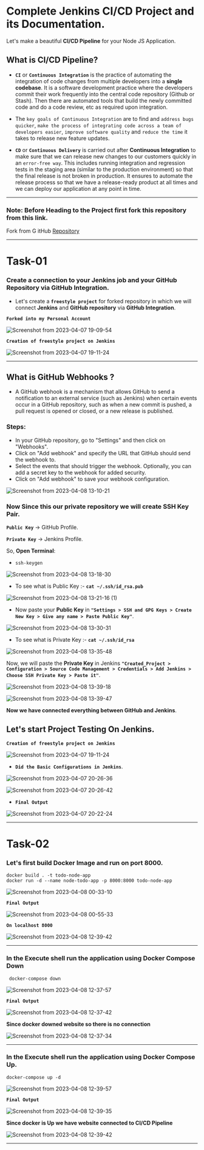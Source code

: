 # Complete Jenkins CI/CD  Project and its Documentation.

Let's make a beautiful **CI/CD Pipeline** for your Node JS Application.

## What is CI/CD Pipeline?
- **`CI`** or **`Continuous Integration`** is the practice of automating the integration of code changes from multiple developers into a **single codebase**. It is a software development practice where the developers commit their work frequently into the central code repository (Github or Stash). Then there are automated tools that build the newly committed code and do a code review, etc as required upon integration.
- The `key goals of Continuous Integration` are to find and `address bugs quicker`, `make the process of integrating code across a team of developers easier`, `improve software quality` and `reduce the time` it takes to release new feature updates. 

- **`CD`** or **`Continuous Delivery`** is carried out after **Continuous Integration** to make sure that we can release new changes to our customers quickly in an `error-free way`. This includes running integration and regression tests in the staging area (similar to the production environment) so that the final release is not broken in production. It ensures to automate the release process so that we have a release-ready product at all times and we can deploy our application at any point in time. 

---
### Note: Before Heading to the Project first fork this repository from this link.

Fork from G itHub [Repository](https://github.com/LondheShubham153/node-todo-cicd.git) 

---

# Task-01

### Create a connection to your Jenkins job and your GitHub Repository via GitHub Integration. 

- Let's create a **`freestyle project`** for forked repository in which we will connect **Jenkins** and **GitHub repository** via **GitHub Integration**.

**`Forked into my Personal Account`**

![Screenshot from 2023-04-07 19-09-54](https://user-images.githubusercontent.com/76991475/230708894-2c91d3e9-4196-4424-9311-3381c7cf184d.png)

**`Creation of freestyle project on Jenkins`**

![Screenshot from 2023-04-07 19-11-24](https://user-images.githubusercontent.com/76991475/230708897-d8e78678-5ec3-447f-9d3e-e8ba4455b888.png)

---
## What is GitHub Webhooks ?
- A GitHub webhook is a mechanism that allows GitHub to send a notification to an external service (such as Jenkins) when certain events occur in a GitHub repository, such as when a new commit is pushed, a pull request is opened or closed, or a new release is published.

### Steps:
- In your GitHub repository, go to "Settings" and then click on "Webhooks".
- Click on "Add webhook" and specify the URL that GitHub should send the webhook to.
- Select the events that should trigger the webhook.
Optionally, you can add a secret key to the webhook for added security.
- Click on "Add webhook" to save your webhook configuration.

![Screenshot from 2023-04-08 13-10-21](https://user-images.githubusercontent.com/76991475/230709823-50dda19f-4f73-40fe-8fab-43591ed24f85.png)

### Now Since this our private repository we will create SSH Key Pair.

**`Public Key`** -> GitHub Profile.

**`Private Key`** -> Jenkins Profile.

So, **Open Terminal**:
- `ssh-keygen`

![Screenshot from 2023-04-08 13-18-30](https://user-images.githubusercontent.com/76991475/230710196-39a81f0d-491e-4f3c-b597-ae932a931756.png)

- To see what is Public Key :- **`cat ~/.ssh/id_rsa.pub`**

![Screenshot from 2023-04-08 13-21-16 (1)](https://user-images.githubusercontent.com/76991475/230710555-e129124b-121c-4fc4-9a5d-f0d592de30cc.png)

- Now paste your **Public Key** in  **`"Settings > SSH and GPG Keys > Create New Key > Give any name > Paste Public Key"`**.

![Screenshot from 2023-04-08 13-30-31](https://user-images.githubusercontent.com/76991475/230710662-93babcd3-31c6-47f0-bd53-ef7709d1bd2a.png)

- To see what is Private Key :- **`cat ~/.ssh/id_rsa`**

![Screenshot from 2023-04-08 13-35-48](https://user-images.githubusercontent.com/76991475/230710937-d1cdc737-3ba2-4f7a-9782-aa0e8a13a56a.png)

Now, we will paste the **Private Key** in Jenkins **`"Created_Project > Configuration > Source Code Management > Credentials > Add Jenkins > Choose SSH Private Key > Paste it"`**.

![Screenshot from 2023-04-08 13-39-18](https://user-images.githubusercontent.com/76991475/230711032-34ee245b-40f0-49e9-9fc4-ba1c71634711.png)

![Screenshot from 2023-04-08 13-39-47](https://user-images.githubusercontent.com/76991475/230711038-d93997e5-c801-41ec-bf49-18d93b2cf68b.png)

**Now we have connected everything between GitHub and Jenkins**.

## Let's start Project Testing On Jenkins.

**`Creation of freestyle project on Jenkins`**

![Screenshot from 2023-04-07 19-11-24](https://user-images.githubusercontent.com/76991475/230708897-d8e78678-5ec3-447f-9d3e-e8ba4455b888.png)

- **`Did the Basic Configurations in Jenkins`**.

![Screenshot from 2023-04-07 20-26-36](https://user-images.githubusercontent.com/76991475/230708915-e8280a17-2eff-4457-8e4a-4e931103d569.png)

![Screenshot from 2023-04-07 20-26-42](https://user-images.githubusercontent.com/76991475/230708919-97d02d86-6ed6-44a5-8472-35e9695790a9.png)

- **`Final Output`**

![Screenshot from 2023-04-07 20-22-24](https://user-images.githubusercontent.com/76991475/230708905-b18d7708-967c-413f-909d-bd29601531af.png)

---
# Task-02

### Let's first build Docker Image and run on port 8000.
```
docker build . -t todo-node-app
docker run -d --name node-todo-app -p 8000:8000 todo-node-app
```
![Screenshot from 2023-04-08 00-33-10](https://user-images.githubusercontent.com/76991475/230708921-5f0d4a3a-5c10-4958-bfd3-7509528847b8.png)

**`Final Output`**

![Screenshot from 2023-04-08 00-55-33](https://user-images.githubusercontent.com/76991475/230708924-aa3df7ad-3ed2-4fa1-800f-8a7671e32300.png)

**`On localhost 8000`**

![Screenshot from 2023-04-08 12-39-42](https://user-images.githubusercontent.com/76991475/230708957-1f58713c-6136-4c55-8dfa-b7d73decd966.png)

---
### In the Execute shell run the application using Docker Compose Down

` docker-compose down`

![Screenshot from 2023-04-08 12-37-57](https://user-images.githubusercontent.com/76991475/230708945-46d9431c-f041-47d6-b038-7acf40925a50.png)

**`Final Output`**

![Screenshot from 2023-04-08 12-37-42](https://user-images.githubusercontent.com/76991475/230708943-9385df26-2fc6-4c43-8a98-d9fcb5969113.png)

**Since docker downed website so there is no connection**

![Screenshot from 2023-04-08 12-37-34](https://user-images.githubusercontent.com/76991475/230708940-8c01e983-507d-4b0a-ac1f-267fd29fdeee.png)

---
### In the Execute shell run the application using Docker Compose Up.

`docker-compose up -d`

![Screenshot from 2023-04-08 12-39-57](https://user-images.githubusercontent.com/76991475/230708959-b3e08be1-1558-4e1d-9dcb-27e4c67064c8.png)

**`Final Output`**

![Screenshot from 2023-04-08 12-39-35](https://user-images.githubusercontent.com/76991475/230708950-7ed155f2-f156-42a2-bcfb-438f332138b7.png)

**Since docker is Up we have website connected to CI/CD Pipeline**

![Screenshot from 2023-04-08 12-39-42](https://user-images.githubusercontent.com/76991475/230708957-1f58713c-6136-4c55-8dfa-b7d73decd966.png)

---